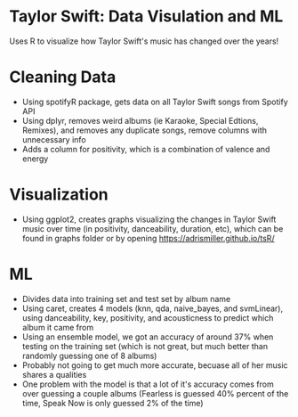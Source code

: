 # Taylor Swift: Data Visulation and ML 
Uses R to visualize how Taylor Swift's music has changed over the years!

  # Cleaning Data
  - Using spotifyR package, gets data on all Taylor Swift songs from Spotify API 
  - Using dplyr, removes weird albums (ie Karaoke, Special Edtions, Remixes), and 
  removes any duplicate songs, remove columns with unnecessary info 
  - Adds a column for positivity, which is a combination of valence and energy 
  
  # Visualization 
  - Using ggplot2, creates graphs visualizing the changes in Taylor Swift music over time
  (in positivity, danceability, duration, etc), which can be found in graphs folder or by opening
  https://adrismiller.github.io/tsR/ 
  
  # ML 
  - Divides data into training set and test set by album name
  - Using caret, creates 4 models (knn, qda, naive_bayes, and svmLinear), using 
  danceability, key, positivity, and acousticness to predict which album it came from
  - Using an ensemble model, we got an accuracy of around 37% when testing on the training set 
  (which is not great, but much better than randomly guessing one of 8 albums) 
  - Probably not going to get much more accurate, becuase all of her music shares a qualities 
  - One problem with the model is that a lot of it's accuracy comes from over guessing a couple albums 
   (Fearless is guessed 40% percent of the time, Speak Now is only guessed 2% of the time) 
